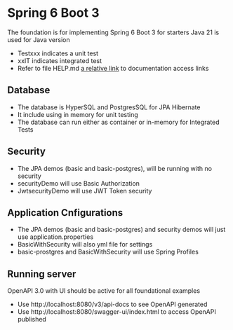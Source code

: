 # Spring 6 Boot 3
The foundation is for implementing Spring 6 Boot 3 for starters
Java 21 is used for Java version

- Testxxx indicates a unit test
- xxIT indicates integrated test
- Refer to file HELP.md [a relative link](HELP.md) to documentation access links

## Database
- The database is HyperSQL and PostgresSQL for JPA Hibernate
- It include using in memory for unit testing
- The database can run either as container or in-memory for Integrated Tests

## Security
- The JPA demos (basic and basic-postgres), will be running with no security
- securityDemo will use Basic Authorization
- JwtsecurityDemo will use JWT Token security

## Application Cnfigurations
- The JPA demos (basic and basic-postgres) and security demos will just use application.properties
- BasicWithSecurity will also yml file for settings
- basic-prostgres and BasicWithSecurity will use Spring Profiles

## Running server
OpenAPI 3.0 with UI should be active for all foundational examples
- Use http://localhost:8080/v3/api-docs to see OpenAPI generated
- Use http://localhost:8080/swagger-ui/index.html to access OpenAPI published